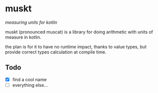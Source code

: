 # muskt

_measuring units for kotlin_

muskt (pronounced muscat) is a library for doing arithmetic with units of measure in kotlin.

the plan is for it to have no runtime impact, thanks to value types, but provide correct types calculation at compile time.

## Todo

- [x] find a cool name
- [ ] everything else...
